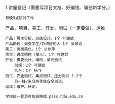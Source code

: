 1.讲座登记（需要写项目文档、好骗钱、骗创新学分。）

    每晚9点核对工作

产品、项目、美工、开发、测试（一定要做）、运维

    产品：需求分析、总结设计。1个 叶建武
    产品助理：调查学生/办讲座的人 1个 吴致远
    美工：页面美化。1个 兰伟萍
    项目：进度把控（催人）。1个 叶建武
    开发：概要设计、编码、单元测试
        前端：1个 叶建武
        后台：1个 杨飞
    测试：安全测试、集成测试、压力测试 1-2个
        何一锋/朱瑾辉等做安全测试。
    运维：维护。待定。

    学校统一登录可能会换成 pass.hdu.edu.cn 
